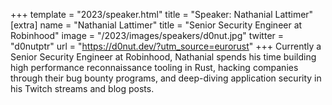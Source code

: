 +++
template = "2023/speaker.html"
title = "Speaker: Nathanial Lattimer"
[extra]
  name = "Nathanial Lattimer"
  title = "Senior Security Engineer at Robinhood"
  image = "/2023/images/speakers/d0nut.jpg"
  twitter = "d0nutptr"
  url = "https://d0nut.dev/?utm_source=eurorust"
+++
Currently a Senior Security Engineer at Robinhood, Nathanial spends his time building high performance reconnaissance tooling in Rust, hacking companies through their bug bounty programs, and deep-diving application security in his Twitch streams and blog posts.